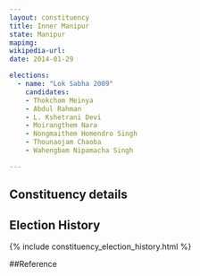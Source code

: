 ```yaml
---
layout: constituency
title: Inner Manipur
state: Manipur
mapimg: 
wikipedia-url: 
date: 2014-01-29

elections: 
  - name: "Lok Sabha 2009"
    candidates: 
    - Thokchom Meinya 
    - Abdul Rahman 
    - L. Kshetrani Devi 
    - Moirangthem Nara 
    - Nongmaithem Homendro Singh 
    - Thounaojam Chaoba 
    - Wahengbam Nipamacha Singh 

---
```

## Constituency details


## Election History
{% include constituency_election_history.html %}

##Reference
